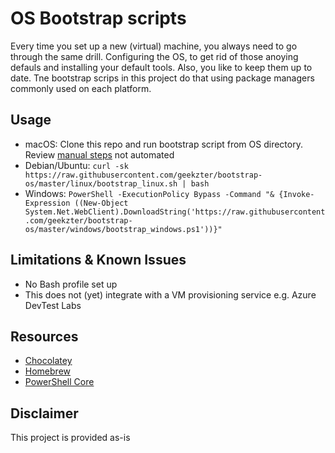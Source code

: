 # OS Bootstrap scripts
Every time you set up a new (virtual) machine, you always need to go through the same drill. Configuring the OS, to get rid of those anoying defauls and installing your default tools. Also, you like to keep them up to date. Tne bootstrap scrips in this project do that using package managers commonly used on each platform.

## Usage
- macOS: Clone this repo and run bootstrap script from OS directory. Review [manual steps](./macOS/README.md) not automated
- Debian/Ubuntu: `curl -sk https://raw.githubusercontent.com/geekzter/bootstrap-os/master/linux/bootstrap_linux.sh | bash`
- Windows: `PowerShell -ExecutionPolicy Bypass -Command "& {Invoke-Expression ((New-Object System.Net.WebClient).DownloadString('https://raw.githubusercontent.com/geekzter/bootstrap-os/master/windows/bootstrap_windows.ps1'))}"`

## Limitations & Known Issues
- No Bash profile set up
- This does not (yet) integrate with a VM provisioning service e.g. Azure DevTest Labs

## Resources
- [Chocolatey](https://chocolatey.org/)
- [Homebrew](https://brew.sh/)
- [PowerShell Core](https://github.com/PowerShell/PowerShell)

## Disclaimer
This project is provided as-is